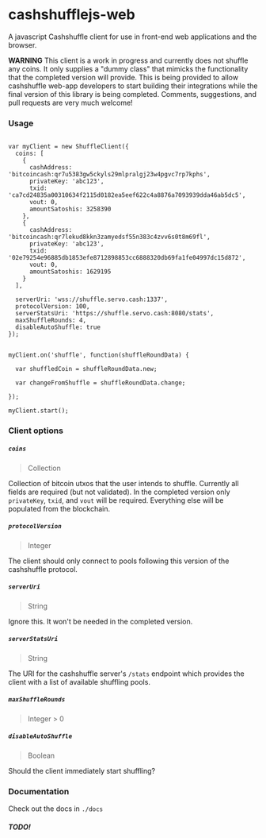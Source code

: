 # cashshufflejs-web

A javascript Cashshuffle client for use in front-end web applications and the browser.

**WARNING**
This client is a work in progress and currently does not shuffle any coins.  It only supplies a "dummy class" that mimicks the functionality that the completed version will provide.  This is being provided to allow cashshuffle web-app developers to start building their integrations while the final version of this library is being completed.  Comments, suggestions, and pull requests are very much welcome!

### Usage

```

var myClient = new ShuffleClient({
  coins: [
    {
      cashAddress: 'bitcoincash:qr7u5383gw5ckyls29mlpralgj23w4pgvc7rp7kphs',
      privateKey: 'abc123',
      txid: 'ca7cd24835a00310634f2115d0182ea5eef622c4a8876a7093939dda46ab5dc5',
      vout: 0,
      amountSatoshis: 3258390
    },
    {
      cashAddress: 'bitcoincash:qr7lekud8kkn3zamyedsf55n383c4zvv6s0t8m69fl',
      privateKey: 'abc123',
      txid: '02e79254e96885db1853efe8712898853cc6888320db69fa1fe04997dc15d872',
      vout: 0,
      amountSatoshis: 1629195
    }
  ],

  serverUri: 'wss://shuffle.servo.cash:1337',
  protocolVersion: 100,
  serverStatsUri: 'https://shuffle.servo.cash:8080/stats',
  maxShuffleRounds: 4,
  disableAutoShuffle: true
});


myClient.on('shuffle', function(shuffleRoundData) {

  var shuffledCoin = shuffleRoundData.new;

  var changeFromShuffle = shuffleRoundData.change;

});

myClient.start();

```

### Client options

##### `coins`
> Collection

Collection of bitcoin utxos that the user intends to shuffle.  Currently all fields are required (but not validated).  In the completed version only `privateKey`, `txid`, and `vout` will be required. Everything else will be populated from the blockchain.

##### `protocolVersion`
> Integer

The client should only connect to pools following this version of the cashshuffle protocol.

##### `serverUri`
> String

Ignore this.  It won't be needed in the completed version.

##### `serverStatsUri`
> String

The URI for the cashshuffle server's `/stats` endpoint which provides the client with a list of available shuffling pools. 

##### `maxShuffleRounds`
> Integer > 0

##### `disableAutoShuffle`
> Boolean

Should the client immediately start shuffling?

### Documentation

Check out the docs in `./docs`

##### TODO!